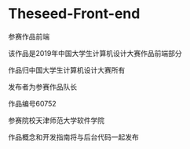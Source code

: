 # Theseed-Front-end
参赛作品前端

该作品是2019年中国大学生计算机设计大赛作品前端部分

作品归中国大学生计算机设计大赛所有

发布者为参赛作品队长

作品编号60752

参赛院校天津师范大学软件学院

作品概念和开发指南将与后台代码一起发布
